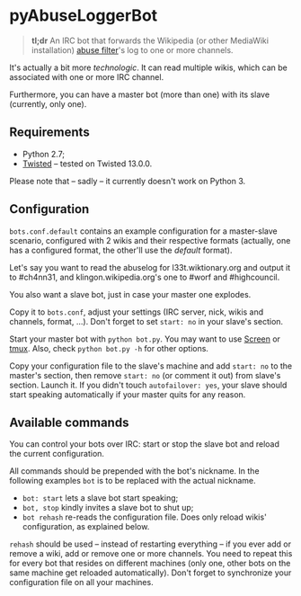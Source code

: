# pyAbuseLoggerBot

> **tl;dr** An IRC bot that forwards the Wikipedia (or other MediaWiki installation) [abuse filter](https://www.mediawiki.org/wiki/Extension:AbuseFilter "AbuseFilter extension")'s log to one or more channels.

It's actually a bit more _technologic_.
It can read multiple wikis, which can be associated with one or more IRC channel.

Furthermore, you can have a master bot (more than one) with its slave (currently, only one).

## Requirements

* Python 2.7;
* [Twisted](https://twistedmatrix.com/trac/ "Twisted") – tested on Twisted 13.0.0.

Please note that – sadly – it currently doesn't work on Python 3.

## Configuration

`bots.conf.default` contains an example configuration for a master-slave scenario, configured with 2 wikis and their respective formats (actually, one has a configured format, the other'll use the _default_ format).

Let's say you want to read the abuselog for l33t.wiktionary.org and output it to #ch4nn31, and klingon.wikipedia.org's one to #worf and #highcouncil.

You also want a slave bot, just in case your master one explodes.

Copy it to `bots.conf`, adjust your settings (IRC server, nick, wikis and channels, format, ...).  Don't forget to set `start: no` in your slave's section.

Start your master bot with `python bot.py`.  You may want to use [Screen](https://www.gnu.org/software/screen/ "GNU Screen") or [tmux](http://tmux.sourceforge.net/ "tmux").  Also, check `python bot.py -h` for other options.

Copy your configuration file to the slave's machine and add `start: no` to the master's section, then remove `start: no` (or comment it out) from slave's section.  Launch it.  If you didn't touch `autofailover: yes`, your slave should start speaking automatically if your master quits for any reason.

## Available commands

You can control your bots over IRC: start or stop the slave bot and reload the current configuration.

All commands should be prepended with the bot's nickname.  In the following examples `bot` is to be replaced with the actual nickname.

* `bot: start` lets a slave bot start speaking;
* `bot, stop` kindly invites a slave bot to shut up;
* `bot rehash` re-reads the configuration file.  Does only reload wikis' configuration, as explained below.

`rehash` should be used – instead of restarting everything – if you ever add or remove a wiki, add or remove one or more channels.  You need to repeat this for every bot that resides on different machines (only one, other bots on the same machine get reloaded automatically).  Don't forget to synchronize your configuration file on all your machines.
